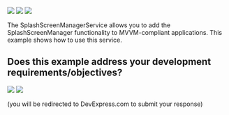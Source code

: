 <!-- default badges list -->
![](https://img.shields.io/endpoint?url=https://codecentral.devexpress.com/api/v1/VersionRange/251636532/20.1.1%2B)
[![](https://img.shields.io/badge/📖_How_to_use_DevExpress_Examples-e9f6fc?style=flat-square)](https://docs.devexpress.com/GeneralInformation/403183)
[![](https://img.shields.io/badge/💬_Leave_Feedback-feecdd?style=flat-square)](#does-this-example-address-your-development-requirementsobjectives)
<!-- default badges end -->
The SplashScreenManagerService allows you to add the SplashScreenManager functionality to MVVM-compliant applications. This example shows how to use this service.
<!-- feedback -->
## Does this example address your development requirements/objectives?

[<img src="https://www.devexpress.com/support/examples/i/yes-button.svg"/>](https://www.devexpress.com/support/examples/survey.xml?utm_source=github&utm_campaign=splashscreenmanagerservice&~~~was_helpful=yes) [<img src="https://www.devexpress.com/support/examples/i/no-button.svg"/>](https://www.devexpress.com/support/examples/survey.xml?utm_source=github&utm_campaign=splashscreenmanagerservice&~~~was_helpful=no)

(you will be redirected to DevExpress.com to submit your response)
<!-- feedback end -->
